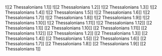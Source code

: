 ![[2 Thessalonians 1.1]]
![[2 Thessalonians 1.2]]
![[2 Thessalonians 1.3]]
![[2 Thessalonians 1.4]]
![[2 Thessalonians 1.5]]
![[2 Thessalonians 1.6]]
![[2 Thessalonians 1.7]]
![[2 Thessalonians 1.8]]
![[2 Thessalonians 1.9]]
![[2 Thessalonians 1.10]]
![[2 Thessalonians 1.11]]
![[2 Thessalonians 1.12]]
[[2 Thessalonians 1.1]]
[[2 Thessalonians 1.10]]
[[2 Thessalonians 1.11]]
[[2 Thessalonians 1.12]]
[[2 Thessalonians 1.2]]
[[2 Thessalonians 1.3]]
[[2 Thessalonians 1.4]]
[[2 Thessalonians 1.5]]
[[2 Thessalonians 1.6]]
[[2 Thessalonians 1.7]]
[[2 Thessalonians 1.8]]
[[2 Thessalonians 1.9]]
[[2 Thessalonians 1]]
